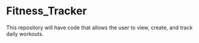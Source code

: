 # Fitness_Tracker
This repository will have code that allows the user to view, create, and track daily workouts. 
